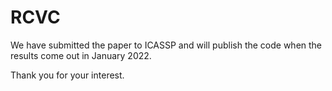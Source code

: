 # RCVC

We have submitted the paper to ICASSP and will publish the code when the results come out in January 2022.

Thank you for your interest.
